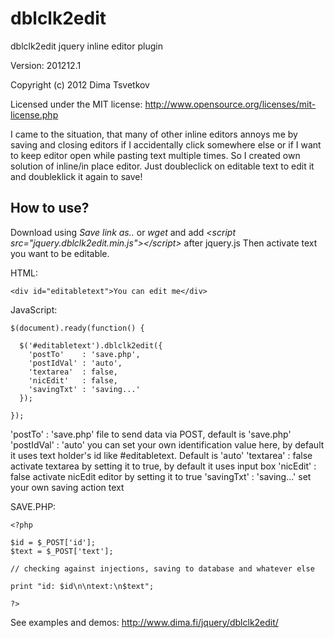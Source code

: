dblclk2edit
===========

dblclk2edit jquery inline editor plugin 

Version: 201212.1

Copyright (c) 2012 Dima Tsvetkov

Licensed under the MIT license: http://www.opensource.org/licenses/mit-license.php

I came to the situation, that many of other inline editors annoys me by saving and closing editors if I accidentally click somewhere else or if I want to keep editor open while pasting text multiple times. So I created own solution of inline/in place editor. Just doubleclick on editable text to edit it and doubleklick it again to save!


How to use?
-----------
  Download using *Save link as..* or *wget* and add *&lt;script src="jquery.dblclk2edit.min.js"&gt;&lt;/script&gt;* after jquery.js
  Then activate text you want to be editable.

  HTML:

    <div id="editabletext">You can edit me</div>
  		

  JavaScript:

    $(document).ready(function() {
  
      $('#editabletext').dblclk2edit({
        'postTo'    : 'save.php',
        'postIdVal' : 'auto',
        'textarea'  : false,
        'nicEdit'   : false,
        'savingTxt' : 'saving...'
      });
    
    });
	
  'postTo' : 'save.php' file to send data via POST, default is 'save.php'
  'postIdVal' : 'auto' you can set your own identification value here, by default it uses text holder's id like #editabletext. Default is 'auto'
  'textarea' : false activate textarea by setting it to true, by default it uses input box
  'nicEdit' : false activate nicEdit editor by setting it to true
  'savingTxt' : 'saving...' set your own saving action text


  SAVE.PHP:

    <?php

    $id = $_POST['id'];
    $text = $_POST['text'];

    // checking against injections, saving to database and whatever else

    print "id: $id\n\ntext:\n$text";

    ?>
			

  See examples and demos: http://www.dima.fi/jquery/dblclk2edit/




